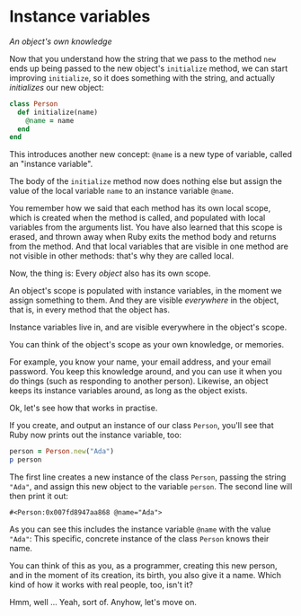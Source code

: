 # Instance variables

*An object's own knowledge*

Now that you understand how the string that we pass to the method `new`
ends up being passed to the new object's `initialize` method, we can start
improving `initialize`, so it does something with the string, and actually
*initializes* our new object:

```ruby
class Person
  def initialize(name)
    @name = name
  end
end
```

This introduces another new concept: `@name` is a new type of variable, called
an "instance variable".

The body of the `initialize` method now does nothing else but assign the value
of the local variable `name` to an instance variable `@name`.

You remember how we said that each method has its own local scope, which is
created when the method is called, and populated with local variables from the
arguments list. You have also learned that this scope is erased, and thrown
away when Ruby exits the method body and returns from the method. And that
local variables that are visible in one method are not visible in other
methods: that's why they are called local.

Now, the thing is: Every *object* also has its own scope.

An object's scope is populated with instance variables, in the moment we assign
something to them. And they are visible *everywhere* in the object, that is, in
every method that the object has.

<p class="hint">
Instance variables live in, and are visible everywhere in the object's scope.
</p>

You can think of the object's scope as your own knowledge, or memories.

For example, you know your name, your email address, and your email password.
You keep this knowledge around, and you can use it when you do things (such as
responding to another person). Likewise, an object keeps its instance variables
around, as long as the object exists.

Ok, let's see how that works in practise.

If you create, and output an instance of our class `Person`, you'll see that
Ruby now prints out the instance variable, too:

```ruby
person = Person.new("Ada")
p person
```

The first line creates a new instance of the class `Person`, passing the string
`"Ada"`, and assign this new object to the variable `person`. The second line
will then print it out:

```
#<Person:0x007fd8947aa868 @name="Ada">
```

As you can see this includes the instance variable `@name` with the value
`"Ada"`: This specific, concrete instance of the class `Person` knows their
name.

You can think of this as you, as a programmer, creating this new person, and
in the moment of its creation, its birth, you also give it a name. Which kind
of how it works with real people, too, isn't it?

Hmm, well ... Yeah, sort of. Anyhow, let's move on.
